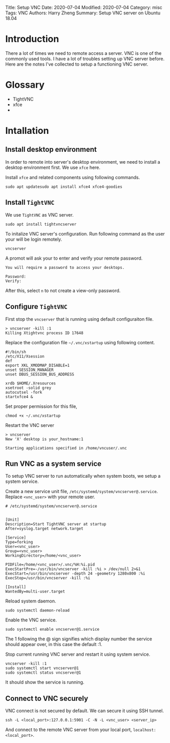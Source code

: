 Title: Setup VNC
Date: 2020-07-04
Modified: 2020-07-04
Category: misc
Tags: VNC
Authors: Harry Zheng
Summary: Setup VNC server on Ubuntu 18.04

# Introduction

There a lot of times we need to remote access a server. VNC is one of the commonly used tools. I have a lot of troubles setting up VNC server before. Here are the notes I've collected to setup a functioning VNC server. 


# Glossary

* TightVNC
* xfce
* 

# Intallation

## Install desktop environment

In order to remote into server's desktop environment, we need to install a desktop environment first. We use `xfce` here. 

Install `xfce` and related components using following commands.

```
sudo apt updatesudo apt install xfce4 xfce4-goodies
```

## Install `TightVNC`

We use `TightVNC` as VNC server. 

```
sudo apt install tightvncserver
```

To initalize VNC server's configuration. Run following command as the user your will be login remotely. 

```
vncserver
```

A promot will ask your to enter and verify your remote password. 

```
You will require a password to access your desktops.

Password:
Verify:
```

After this, select `n` to not create a view-only password. 


## Configure `TightVNC`

First stop the `vncserver` that is running using default configuraiton file. 

```
> vncserver -kill :1
Killing Xtightvnc process ID 17648
```

Replace the configuration file `~/.vnc/xstartup` using following content. 

```
#!/bin/sh
/etc/X11/Xsession
def
export XKL_XMODMAP_DISABLE=1
unset SESSION_MANAGER
unset DBUS_SESSION_BUS_ADDRESS

xrdb $HOME/.Xresources
xsetroot -solid grey
autocutsel -fork
startxfce4 &

```

Set proper permission for this file, 

```
chmod +x ~/.vnc/xstartup
```

Restart the VNC server

```
> vncserver
New 'X' desktop is your_hostname:1

Starting applications specified in /home/vncuser/.vnc
```


## Run VNC as a system service

To setup VNC server to run automatically when system boots, we setup a system service. 

Create a new service unit file, `/etc/systemd/system/vncserver@.service`. Replace `<vnc_user>` with your remote user. 

```
# /etc/systemd/system/vncserver@.service


[Unit]
Description=Start TightVNC server at startup
After=syslog.target network.target

[Service]
Type=forking
User=<vnc_user>
Group=<vnc_user>
WorkingDirectory=/home/<vnc_user>

PIDFile=/home/<vnc_user>/.vnc/%H:%i.pid
ExecStartPre=-/usr/bin/vncserver -kill :%i > /dev/null 2>&1
ExecStart=/usr/bin/vncserver -depth 24 -geometry 1280x800 :%i
ExecStop=/usr/bin/vncserver -kill :%i

[Install]
WantedBy=multi-user.target

```

Reload system daemon. 

```
sudo systemctl daemon-reload
```


Enable the VNC service. 

```
sudo systemctl enable vncserver@1.service
```

The 1 following the @ sign signifies which display number the service should appear over, in this case the default :1.


Stop current running VNC server and restart it using system service. 

```
vncserver -kill :1
sudo systemctl start vncserver@1
sudo systemctl status vncserver@1

```

It should show the service is running. 


## Connect to VNC securely

VNC connect is not secured by default. We can secure it using SSH tunnel. 

```
ssh -L <local_port>:127.0.0.1:5901 -C -N -L <vnc_user> <server_ip>
```

And connect to the remote VNC server from your local port, `localhost:<local_port>`.